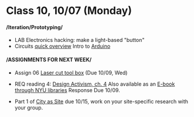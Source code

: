  # Class 10, 10/07 (Monday)


#### /Iteration/Prototyping/

* LAB Electronics hacking: make a light-based "button"
* Circuits [quick overview](https://docs.google.com/presentation/d/1Uwj-cskHTQYnjCQrB6P6eiZ7vwIqK7d6zDDpuvOH1r0/edit?usp=sharing) Intro to [Arduino](https://docs.google.com/presentation/d/1RqfLAummgX3ZGit1wCJaNeZMct0TslBGac5d6IHuDLA/edit?usp=sharing)



#### /ASSIGNMENTS FOR NEXT WEEK/

* Assign 06 [Laser cut tool box](lasercut.md) (Due 10/09, Wed) 

* REQ reading 4: [Design Activism, ch. 4](https://drive.google.com/file/d/1uEY0Yyy1gyc-1jXy_iNnqD05Hq_hSo0L/view?usp=sharing)
Also available as an [E-book through NYU libraries](https://ebookcentral.proquest.com/lib/nyulibrary-ebooks/detail.action?docID=476576) Response Due 10/09.

* Part 1 of [City as Site](city_as_site.md) due 10/15, work on your site-specific research with your group.





